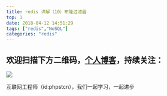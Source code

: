 ```yaml
---
title: redis 详解（10）布隆过滤器
top: 1
date: 2018-04-12 14:51:29
tags: ["redis","NoSQL"]
categories: "redis"
---
```


## 欢迎扫描下方二维码，[个人博客](https://www.phpst.cn)，持续关注：

![](https://ww1.sinaimg.cn/large/a616b9a4gy1g4xzv954a4j20760763yo.jpg)

互联网工程师（id:phpstcn），我们一起学习，一起进步
